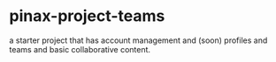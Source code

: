 pinax-project-teams
===================

a starter project that has account management and (soon) profiles and teams
and basic collaborative content.
